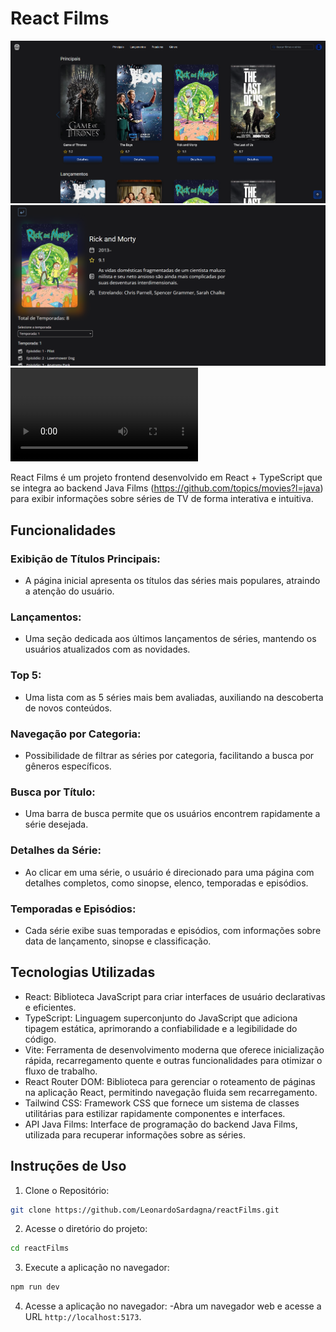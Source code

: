 # React Films

![Captura de tela página principal](public/captura1.png)
![Captura de tela detalhes da serie](public/captura2.png)
![vídeo do projeto](public/Filmes%20-%20Google%20Chrome%202024-06-05%2011-33-18.mp4)

React Films é um projeto frontend desenvolvido em React + TypeScript que se integra ao backend Java Films (https://github.com/topics/movies?l=java) para exibir informações sobre séries de TV de forma interativa e intuitiva.

## Funcionalidades

### Exibição de Títulos Principais:
- A página inicial apresenta os títulos das séries mais populares, atraindo a atenção do usuário.
### Lançamentos:
- Uma seção dedicada aos últimos lançamentos de séries, mantendo os usuários atualizados com as novidades.
### Top 5:
- Uma lista com as 5 séries mais bem avaliadas, auxiliando na descoberta de novos conteúdos.
### Navegação por Categoria:
- Possibilidade de filtrar as séries por categoria, facilitando a busca por gêneros específicos.
### Busca por Título:
- Uma barra de busca permite que os usuários encontrem rapidamente a série desejada.
### Detalhes da Série:
- Ao clicar em uma série, o usuário é direcionado para uma página com detalhes completos, como sinopse, elenco, temporadas e episódios.
### Temporadas e Episódios:
- Cada série exibe suas temporadas e episódios, com informações sobre data de lançamento, sinopse e classificação.

## Tecnologias Utilizadas

- React: Biblioteca JavaScript para criar interfaces de usuário declarativas e eficientes.
- TypeScript: Linguagem superconjunto do JavaScript que adiciona tipagem estática, aprimorando a confiabilidade e a legibilidade do código.
- Vite: Ferramenta de desenvolvimento moderna que oferece inicialização rápida, recarregamento quente e outras funcionalidades para otimizar o fluxo de trabalho.
- React Router DOM: Biblioteca para gerenciar o roteamento de páginas na aplicação React, permitindo navegação fluida sem recarregamento.
- Tailwind CSS: Framework CSS que fornece um sistema de classes utilitárias para estilizar rapidamente componentes e interfaces.
- API Java Films: Interface de programação do backend Java Films, utilizada para recuperar informações sobre as séries.

## Instruções de Uso

1. Clone o Repositório:
```bash
git clone https://github.com/LeonardoSardagna/reactFilms.git
```
2. Acesse o diretório do projeto:
```bash
cd reactFilms
```
3. Execute a aplicação no navegador:
```bash
npm run dev
```
4. Acesse a aplicação no navegador:
-Abra um navegador web e acesse a URL `http://localhost:5173`.